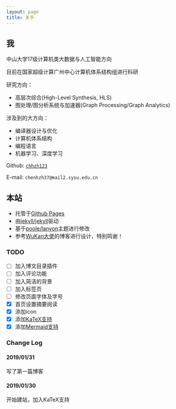 ```yaml
---
layout: page
title: 关于
---
```


## 我
中山大学17级计算机类大数据与人工智能方向

目前在国家超级计算广州中心计算机体系结构组进行科研

研究方向：
* 高层次综合(High-Level Synthesis, HLS)
* 图处理/图分析系统与加速器(Graph Processing/Graph Analytics)

涉及到的大方向：
* 编译器设计与优化
* 计算机体系结构
* 编程语言
* 机器学习、深度学习

Github: [`chhzh123`](https://github.com/chhzh123)

E-mail: `chenhzh37@mail2.sysu.edu.cn`

## 本站
* 托管于[Github Pages](https://pages.github.com)
* 由[jekyll/jekyll](https://github.com/jekyll/jekyll)驱动
* 基于[poole/lanyon](https://github.com/poole/lanyon)主题进行修改
* 参考[WuKan大佬](https://wu-kan.github.io/)的博客进行设计，特别鸣谢！

### TODO

- [ ] 加入博文目录插件
- [ ] 加入评论功能
- [ ] 加入简洁的背景
- [ ] 加入标签页
- [ ] 修改页面字体及字号
- [x] 首页设置摘要阅读
- [x] 添加icon
- [x] 添加[KaTeX支持](https://www.jianshu.com/p/f2b28954d902)
- [x] 添加[Mermaid支持](https://github.com/gnab/remark/wiki/Adding-graphs-via-Mermaid)

### Change Log
#### 2019/01/31
写了第一篇博客

#### 2019/01/30
开始建站，加入KaTeX支持
